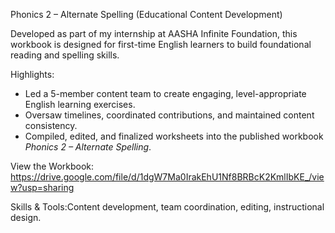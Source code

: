 
Phonics 2 – Alternate Spelling (Educational Content Development)

Developed as part of my internship at AASHA Infinite Foundation, this workbook is designed for first-time English learners to build foundational reading and spelling skills.

Highlights:
- Led a 5-member content team to create engaging, level-appropriate English learning exercises.
- Oversaw timelines, coordinated contributions, and maintained content consistency.
- Compiled, edited, and finalized worksheets into the published workbook *Phonics 2 – Alternate Spelling*.

View the Workbook: https://drive.google.com/file/d/1dgW7Ma0IrakEhU1Nf8BRBcK2KmlIbKE_/view?usp=sharing

Skills & Tools:Content development, team coordination, editing, instructional design.
